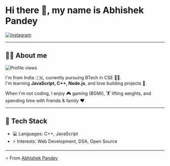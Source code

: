 # Hi there 👋, my name is Abhishek Pandey



[![Instagram](https://img.shields.io/badge/Instagram-E4405F?style=for-the-badge&logo=instagram&logoColor=white)](https://instagram.com/)


---

## 🧑‍💻 About me  

![Profile views](https://komarev.com/ghpvc/?username=abhishek123&color=blue&style=flat)

I'm from India 🇮🇳, currently pursuing BTech in CSE 👨‍🎓.  
I'm learning **JavaScript, C++, Node.js**, and love building projects 🚀.  

When I'm not coding, I enjoy 🎮 gaming (BGMI), 🏋️ lifting weights, and spending time with friends & family ❤️.  

---

## 🚀 Tech Stack
- 💻 Languages: C++, JavaScript  
- ⚡ Interests: Web Development, DSA, Open Source  

---

⭐️ From [Abhishek Pandey](https://github.com/abhishek123)
